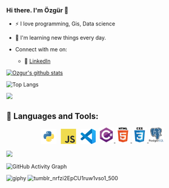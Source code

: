 ### Hi there. I'm Özgür 👋

- :zap: I love  programming, Gis, Data science
- 🌱 I'm learning new things every day.



- Connect with me on:
  - :office: [LinkedIn](https://www.linkedin.com/in/%C3%B6zg%C3%BCr-%C3%BCst%C3%BCner-b6a41b235/)
  





[![Ozgur's github stats](https://github-readme-stats.vercel.app/api?username=Ozgurustuner&count_private=true&show_icons=true&theme=radical&hide_rank=false)](https://github.com/anuraghazra/github-readme-stats)






![Top Langs](https://github-readme-stats.vercel.app/api/top-langs/?username=Ozgurustuner&theme=tokyonight)  


<!--
**Ozgurustuner/Ozgurustuner** is a ✨ _special_ ✨ repository because its `README.md` (this file) appears on your GitHub profile.
![Anurag's GitHub stats](https://github-readme-stats.vercel.app/api?username=anuraghazra&show_icons=true&theme=radical)
Here are some ideas to get you started:

- 🔭 I’m currently working on ...
- 🌱 I’m currently learning ...
- 👯 I’m looking to collaborate on ...
- 🤔 I’m looking for help with ...
- 💬 Ask me about ...
- 📫 How to reach me: ...
- 😄 Pronouns: ...
- ⚡ Fun fact: ...
-->

![](https://visitor-badge.laobi.icu/badge?page_id=Ozgurustuner.Ozgurustuner)

## 🧰 Languages and Tools:
<p align="center">
<img src="https://raw.githubusercontent.com/github/explore/80688e429a7d4ef2fca1e82350fe8e3517d3494d/topics/python/python.png" alt="Python" height="40" style="vertical-align:top; margin:4px">
<img src="https://raw.githubusercontent.com/github/explore/80688e429a7d4ef2fca1e82350fe8e3517d3494d/topics/javascript/javascript.png" alt="Javascript" height="40" style="vertical-align:top; margin:4px">
<img src="https://raw.githubusercontent.com/github/explore/80688e429a7d4ef2fca1e82350fe8e3517d3494d/topics/visual-studio-code/visual-studio-code.png" alt="VS Code" height="40" style="vertical-align:top; margin:4px">
  <a href="https://www.w3schools.com/cs/" target="_blank" rel="noreferrer"> <img src="https://raw.githubusercontent.com/devicons/devicon/master/icons/csharp/csharp-original.svg" alt="csharp" width="40" height="40"/> </a> 
   <a href="https://www.w3.org/html/" target="_blank" rel="noreferrer"> <img src="https://raw.githubusercontent.com/devicons/devicon/master/icons/html5/html5-original-wordmark.svg" alt="html5" width="40" height="40"/> </a>
  <a href="https://www.w3schools.com/css/" target="_blank" rel="noreferrer"> <img src="https://raw.githubusercontent.com/devicons/devicon/master/icons/css3/css3-original-wordmark.svg" alt="css3" width="40" height="40"/> </a>
   <a href="https://www.postgresql.org" target="_blank" rel="noreferrer"> <img src="https://raw.githubusercontent.com/devicons/devicon/master/icons/postgresql/postgresql-original-wordmark.svg" alt="postgresql" width="40" height="40"/> </a>
</p>

<p><img src="https://raw.githubusercontent.com/saadeghi/saadeghi/master/dino.gif"></p>

![GitHub Activity Graph](https://activity-graph.herokuapp.com/graph?username=Ozgurustuner)

![giphy](https://user-images.githubusercontent.com/104892976/184847708-5b4241e7-a619-4cfd-a0b3-329b5d8f3567.gif) ![tumblr_nrfzi2EpCU1ruw1vso1_500](https://user-images.githubusercontent.com/104892976/186255148-a2ea4863-31ff-4c6a-b901-3bc2d570a9bc.gif)






